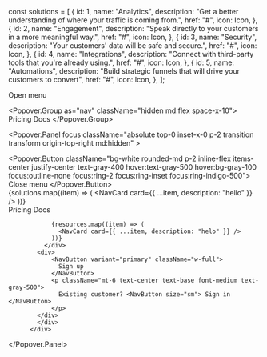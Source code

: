 const solutions = [
{
id: 1,
name: "Analytics",
description:
"Get a better understanding of where your traffic is coming from.",
href: "#",
icon: Icon,
},
{
id: 2,
name: "Engagement",
description: "Speak directly to your customers in a more meaningful way.",
href: "#",
icon: Icon,
},
{ id: 3,
name: "Security",
description: "Your customers' data will be safe and secure.",
href: "#",
icon: Icon,
},
{ id: 4,
name: "Integrations",
description: "Connect with third-party tools that you're already using.",
href: "#",
icon: Icon,
},
{ id: 5,
name: "Automations",
description:
"Build strategic funnels that will drive your customers to convert",
href: "#",
icon: Icon,
},
];

<div className="-mr-2 -my-2 md:hidden">
    <Popover.Button className="bg-white rounded-md p-2 inline-flex items-center justify-center text-gray-400 hover:text-gray-500 hover:bg-gray-100 focus:outline-none focus:ring-2 focus:ring-inset focus:ring-indigo-500">
        <span className="sr-only">Open menu</span>
        <Icon className="h-6 w-6" aria-hidden="true" />
    </Popover.Button>
</div> 

<Popover.Group as="nav" className="hidden md:flex space-x-10">
    <NavDropdown
      buttonText="Solutions"
      dropItems={solutions}
      resources={solutions}
      recentPosts={solutions}
    />
    <NavButton> Pricing</NavButton>
    <NavButton>Docs</NavButton>
    <NavDropdown buttonText="More" dropItems={solutions}>
      <LinksContainer />
    </NavDropdown>
</Popover.Group>

<Transition
        as={Fragment}
        enter="duration-200 ease-out"
        enterFrom="opacity-0 scale-95"
        enterTo="opacity-100 scale-100"
        leave="duration-100 ease-in"
        leaveFrom="opacity-100 scale-100"
        leaveTo="opacity-0 scale-95"
      >
    <Popover.Panel
          focus
          className="absolute top-0 inset-x-0 p-2 transition transform origin-top-right md:hidden"
        >
          <div className="rounded-lg shadow-lg ring-1 ring-black ring-opacity-5 bg-white divide-y-2 divide-gray-50">
            <div className="pt-5 pb-6 px-5">
              <div className="flex items-center justify-between">
                <div></div>
                <div className="-mr-2">
                  <Popover.Button className="bg-white rounded-md p-2 inline-flex items-center justify-center text-gray-400 hover:text-gray-500 hover:bg-gray-100 focus:outline-none focus:ring-2 focus:ring-inset focus:ring-indigo-500">
                    <span className="sr-only">Close menu</span>
                    <Icon className="h-6 w-6" aria-hidden="true" />
                  </Popover.Button>
                </div>
              </div>
              <div className="mt-6">
                <nav className="grid gap-y-8">
                  {solutions.map((item) => (
                    <NavCard card={{ ...item, description: "hello" }} />
                  ))}
                </nav>
              </div>
            </div>
            <div className="py-6 px-5 space-y-6">
              <div className="grid grid-cols-2 gap-y-4 gap-x-8">
                <NavButton size="sm">Pricing</NavButton>
                <NavButton size="sm">Docs</NavButton>

                {resources.map((item) => (
                  <NavCard card={{ ...item, description: "helo" }} />
                ))}
              </div>
            <div>
                <NavButton variant="primary" className="w-full">
                  Sign up
                </NavButton>
                <p className="mt-6 text-center text-base font-medium text-gray-500">
                  Existing customer? <NavButton size="sm"> Sign in </NavButton>
                </p>
            </div>
            </div>
          </div>
   </Popover.Panel>
</Transition>
